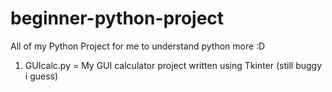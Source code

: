 # beginner-python-project
All of my Python Project for me to understand python more :D
1. GUIcalc.py = My GUI calculator project written using Tkinter (still buggy i guess)
